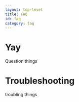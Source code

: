 ```yaml
---
layout: top-level
title: FAQ
id: faq
category: faq
---
```


# Yay

Question things

# Troubleshooting

troubling things
